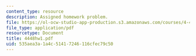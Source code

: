 ```yaml
---
content_type: resource
description: Assigned homework problem.
file: https://ol-ocw-studio-app-production.s3.amazonaws.com/courses/4-448-analysis-of-historic-structures-fall-2004/535aea3a1a4c51417246116cfec79c50_4448hw1.pdf
file_type: application/pdf
resourcetype: Document
title: 4448hw1.pdf
uid: 535aea3a-1a4c-5141-7246-116cfec79c50
---
```

